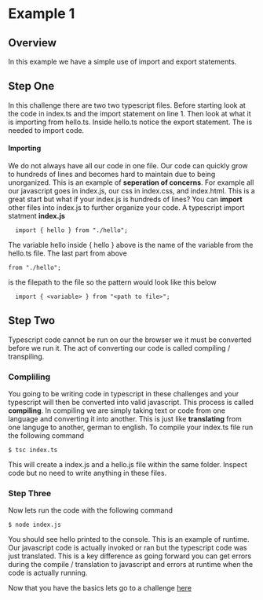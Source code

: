 # Example 1
## Overview
In this example we have a simple use of import and export statements.

## Step One
In this challenge there are two two typescript files. Before starting look at the code
in index.ts and the import statement on line 1. Then look at what it is importing from hello.ts. 
Inside hello.ts notice the export statement. The is needed to import code.

#### Importing
   We do not always have all our code in one file. Our code can quickly grow to hundreds of lines and becomes hard to maintain due to being unorganized. This is an example of **seperation of concerns**. For example all our javascript goes in index.js, our css in index.css, and index.html. This is a great start but what if your index.js is hundreds of lines? You can **import** other files into index.js to further organize your code.
 A typescript import statment **index.js**
    
```
  import { hello } from "./hello";
```
The variable hello inside { hello } above is the name of the variable from the hello.ts file.
The last part from  above 
```
from "./hello"; 
```
is the filepath to the file so the pattern would look like this below

```
  import { <variable> } from "<path to file>";
```


## Step Two

Typescript code cannot be run on our the browser we it must be converted before we run it. The act of converting our code is called compiling / transpiling.

### Compliling
   You going to be writing code in typescript in these challenges and your typescript will then be converted into valid javascript. This process is called **compiling**. In compiling we are simply taking text or code from one language and converting it into another. This is just like **translating** from one languge to another, german to english. 
   To compile your index.ts file run the following command
   ```
   $ tsc index.ts 
   ```
   This will create a index.js and a hello.js file within the same folder. Inspect code but no need to write anything in these files.
   
### Step Three

Now lets run the code with the following command
```
$ node index.js
```
You should see hello printed to the console. This is an example of runtime. Our javascript code is actually invoked or ran but the typescript code was just translated. This is a key difference as going forward you can get errors during the compile / translation to javascript and errors at runtime when the code is actually running.


Now that you have the basics lets go to a challenge [here](https://github.com/SoftStackFactory/typescript-imports/tree/master/challenge-one)
  
